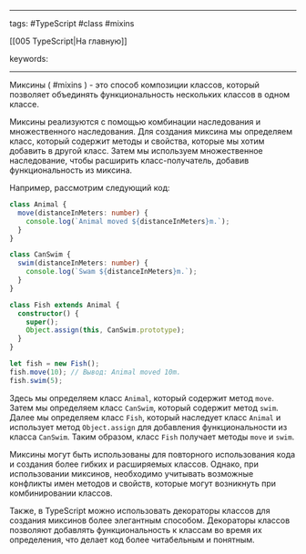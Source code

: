 ____

tags: #TypeScript #class #mixins

[[005 TypeScript|На главную]]

keywords:

_____

Миксины ( #mixins ) - это способ композиции классов, который позволяет объединять функциональность нескольких классов в одном классе.

Миксины реализуются с помощью комбинации наследования и множественного наследования. Для создания миксина мы определяем класс, который содержит методы и свойства, которые мы хотим добавить в другой класс. Затем мы используем множественное наследование, чтобы расширить класс-получатель, добавив функциональность из миксина.

Например, рассмотрим следующий код:

```typescript
class Animal {
  move(distanceInMeters: number) {
    console.log(`Animal moved ${distanceInMeters}m.`);
  }
}

class CanSwim {
  swim(distanceInMeters: number) {
    console.log(`Swam ${distanceInMeters}m.`);
  }
}

class Fish extends Animal {
  constructor() {
    super();
    Object.assign(this, CanSwim.prototype);
  }
}

let fish = new Fish();
fish.move(10); // Вывод: Animal moved 10m.
fish.swim(5);
```

Здесь мы определяем класс `Animal`, который содержит метод `move`. Затем мы определяем класс `CanSwim`, который содержит метод `swim`. Далее мы определяем класс `Fish`, который наследует класс `Animal` и использует метод `Object.assign` для добавления функциональности из класса `CanSwim`. Таким образом, класс `Fish` получает методы `move` и `swim`.

Миксины могут быть использованы для повторного использования кода и создания более гибких и расширяемых классов. Однако, при использовании миксинов, необходимо учитывать возможные конфликты имен методов и свойств, которые могут возникнуть при комбинировании классов.

Также, в TypeScript можно использовать декораторы классов для создания миксинов более элегантным способом. Декораторы классов позволяют добавлять функциональность к классам во время их определения, что делает код более читабельным и понятным.
